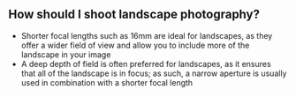## How should I shoot landscape photography?

- Shorter focal lengths such as 16mm are ideal for landscapes, as they offer a wider field of view and allow you to include more of the landscape in your image
- A deep depth of field is often preferred for landscapes, as it ensures that all of the landscape is in focus; as such, a narrow aperture is usually used in combination with a shorter focal length